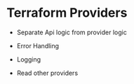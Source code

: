 # Terraform Providers

- Separate Api logic from provider logic
- Error Handling
- Logging

- Read other providers
